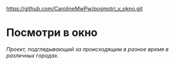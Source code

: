 https://github.com/CarolineMwPw/posmotri_v_okno.git

# Посмотри в окно

*Проект, подглядывающий за происходящим в разное время в различных городах.*
